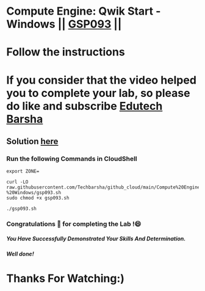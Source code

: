 # Compute Engine: Qwik Start - Windows || [GSP093](https://www.cloudskillsboost.google/focuses/560?parent=catalog) ||
# Follow the instructions

# If you consider that the video helped you to complete your lab, so please do like and subscribe [Edutech Barsha](https://www.youtube.com/@edutechbarsha)
## Solution [here](https://youtu.be/B_yaZVAnMSA)

### Run the following Commands in CloudShell
```
export ZONE=
```
```
curl -LO raw.githubusercontent.com/Techbarsha/github_cloud/main/Compute%20Engine%3A%20Qwik%20Start%20-%20Windows/gsp093.sh
sudo chmod +x gsp093.sh

./gsp093.sh
```
### Congratulations 🎉 for completing the Lab !😄

##### *You Have Successfully Demonstrated Your Skills And Determination.*

#### *Well done!*

# Thanks For Watching:)

